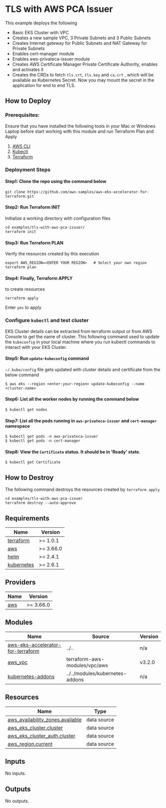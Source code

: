 # TLS with AWS PCA Issuer
This example deploys the following
- Basic EKS Cluster with VPC
 - Creates a new sample VPC, 3 Private Subnets and 3 Public Subnets
 - Creates Internet gateway for Public Subnets and NAT Gateway for Private Subnets
 - Enables cert-manager module
 - Enables aws-privateca-issuer module
- Creates AWS Certificate Manager Private Certificate Authority, enables and activates it
- Creates the CRDs to fetch `tls.crt`, `tls.key` and `ca.crt` , which will be available as Kubernetes Secret. Now you may mount the secret in the application for end to end TLS.

## How to Deploy
### Prerequisites:
Ensure that you have installed the following tools in your Mac or Windows Laptop before start working with this module and run Terraform Plan and Apply
1. [AWS CLI](https://docs.aws.amazon.com/cli/latest/userguide/install-cliv2.html)
3. [Kubectl](https://Kubernetes.io/docs/tasks/tools/)
4. [Terraform](https://learn.hashicorp.com/tutorials/terraform/install-cli)

### Deployment Steps
#### Step1: Clone the repo using the command below

```shell script
git clone https://github.com/aws-samples/aws-eks-accelerator-for-terraform.git
```

#### Step2: Run Terraform INIT
Initialize a working directory with configuration files

```shell script
cd examples/tls-with-aws-pca-issuer/
terraform init
```

#### Step3: Run Terraform PLAN
Verify the resources created by this execution

```shell script
export AWS_REGION=<ENTER YOUR REGION>   # Select your own region
terraform plan
```

#### Step4: Finally, Terraform APPLY
to create resources

```shell script
terraform apply
```

Enter `yes` to apply

### Configure `kubectl` and test cluster
EKS Cluster details can be extracted from terraform output or from AWS Console to get the name of cluster.
This following command used to update the `kubeconfig` in your local machine where you run kubectl commands to interact with your EKS Cluster.

#### Step5: Run `update-kubeconfig` command

`~/.kube/config` file gets updated with cluster details and certificate from the below command

    $ aws eks --region <enter-your-region> update-kubeconfig --name <cluster-name>

#### Step6: List all the worker nodes by running the command below

    $ kubectl get nodes

#### Step7: List all the pods running in `aws-privateca-issuer` and `cert-manager` namespace

    $ kubectl get pods -n aws-privateca-issuer
    $ kubectl get pods -n cert-manager

#### Step8: View the `Certificate` status. It should be in 'Ready' state.

    $ kubectl get Certificate

## How to Destroy
The following command destroys the resources created by `terraform apply`

```shell script
cd examples/tls-with-aws-pca-issuer
terraform destroy --auto-approve
```

<!--- BEGIN_TF_DOCS --->
## Requirements

| Name | Version |
|------|---------|
| <a name="requirement_terraform"></a> [terraform](#requirement\_terraform) | >= 1.0.1 |
| <a name="requirement_aws"></a> [aws](#requirement\_aws) | >= 3.66.0 |
| <a name="requirement_helm"></a> [helm](#requirement\_helm) | >= 2.4.1 |
| <a name="requirement_kubernetes"></a> [kubernetes](#requirement\_kubernetes) | >= 2.6.1 |

## Providers

| Name | Version |
|------|---------|
| <a name="provider_aws"></a> [aws](#provider\_aws) | >= 3.66.0 |

## Modules

| Name | Source | Version |
|------|--------|---------|
| <a name="module_aws-eks-accelerator-for-terraform"></a> [aws-eks-accelerator-for-terraform](#module\_aws-eks-accelerator-for-terraform) | ../.. | n/a |
| <a name="module_aws_vpc"></a> [aws\_vpc](#module\_aws\_vpc) | terraform-aws-modules/vpc/aws | v3.2.0 |
| <a name="module_kubernetes-addons"></a> [kubernetes-addons](#module\_kubernetes-addons) | ../../modules/kubernetes-addons | n/a |

## Resources

| Name | Type |
|------|------|
| [aws_availability_zones.available](https://registry.terraform.io/providers/hashicorp/aws/latest/docs/data-sources/availability_zones) | data source |
| [aws_eks_cluster.cluster](https://registry.terraform.io/providers/hashicorp/aws/latest/docs/data-sources/eks_cluster) | data source |
| [aws_eks_cluster_auth.cluster](https://registry.terraform.io/providers/hashicorp/aws/latest/docs/data-sources/eks_cluster_auth) | data source |
| [aws_region.current](https://registry.terraform.io/providers/hashicorp/aws/latest/docs/data-sources/region) | data source |

## Inputs

No inputs.

## Outputs

No outputs.

<!--- END_TF_DOCS --->
